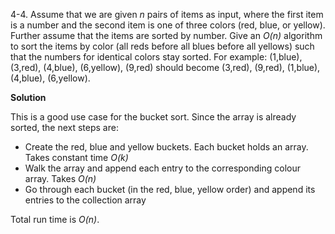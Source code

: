 4-4. Assume that we are given *n* pairs of items as input, where the first item is a number and the second item is one of three colors (red, blue, or yellow). Further assume that the items are sorted by number. Give an *O(n)* algorithm to sort the items by color (all reds before all blues before all yellows) such that the numbers for identical colors stay sorted. For example: (1,blue), (3,red), (4,blue), (6,yellow), (9,red) should become (3,red), (9,red), (1,blue), (4,blue), (6,yellow).

**Solution**

This is a good use case for the bucket sort. Since the array is already sorted, the next steps are:

 * Create the red, blue and yellow buckets. Each bucket holds an array. Takes constant time *O(k)*
 * Walk the array and append each entry to the corresponding colour array. Takes *O(n)*
 * Go through each bucket (in the red, blue, yellow order) and append its entries to the collection array

Total run time is *O(n)*.